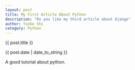 ```yaml
---
layout: post
title: My First Article About Python
description: "Do you like my third article about Django"
author: Yunbo Shi
category: Python
---
```


{{ post.title }}

{{ post.date | date_to_string }}

A good tutorial about python.

